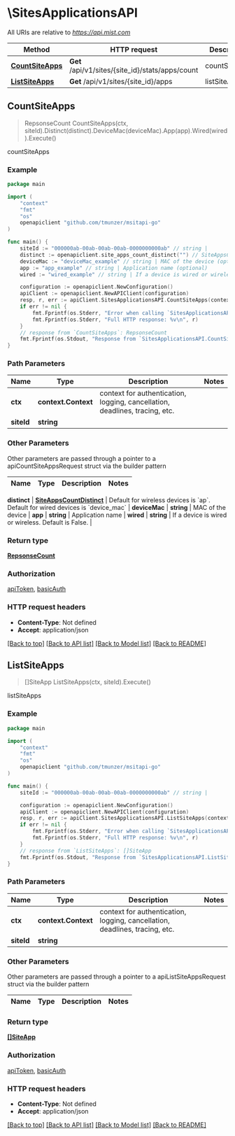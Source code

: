 # \SitesApplicationsAPI

All URIs are relative to *https://api.mist.com*

Method | HTTP request | Description
------------- | ------------- | -------------
[**CountSiteApps**](SitesApplicationsAPI.md#CountSiteApps) | **Get** /api/v1/sites/{site_id}/stats/apps/count | countSiteApps
[**ListSiteApps**](SitesApplicationsAPI.md#ListSiteApps) | **Get** /api/v1/sites/{site_id}/apps | listSiteApps



## CountSiteApps

> RepsonseCount CountSiteApps(ctx, siteId).Distinct(distinct).DeviceMac(deviceMac).App(app).Wired(wired).Execute()

countSiteApps



### Example

```go
package main

import (
	"context"
	"fmt"
	"os"
	openapiclient "github.com/tmunzer/msitapi-go"
)

func main() {
	siteId := "000000ab-00ab-00ab-00ab-0000000000ab" // string | 
	distinct := openapiclient.site_apps_count_distinct("") // SiteAppsCountDistinct | Default for wireless devices is `ap`. Default for wired devices is `device_mac` (optional)
	deviceMac := "deviceMac_example" // string | MAC of the device (optional)
	app := "app_example" // string | Application name (optional)
	wired := "wired_example" // string | If a device is wired or wireless. Default is False. (optional)

	configuration := openapiclient.NewConfiguration()
	apiClient := openapiclient.NewAPIClient(configuration)
	resp, r, err := apiClient.SitesApplicationsAPI.CountSiteApps(context.Background(), siteId).Distinct(distinct).DeviceMac(deviceMac).App(app).Wired(wired).Execute()
	if err != nil {
		fmt.Fprintf(os.Stderr, "Error when calling `SitesApplicationsAPI.CountSiteApps``: %v\n", err)
		fmt.Fprintf(os.Stderr, "Full HTTP response: %v\n", r)
	}
	// response from `CountSiteApps`: RepsonseCount
	fmt.Fprintf(os.Stdout, "Response from `SitesApplicationsAPI.CountSiteApps`: %v\n", resp)
}
```

### Path Parameters


Name | Type | Description  | Notes
------------- | ------------- | ------------- | -------------
**ctx** | **context.Context** | context for authentication, logging, cancellation, deadlines, tracing, etc.
**siteId** | **string** |  | 

### Other Parameters

Other parameters are passed through a pointer to a apiCountSiteAppsRequest struct via the builder pattern


Name | Type | Description  | Notes
------------- | ------------- | ------------- | -------------

 **distinct** | [**SiteAppsCountDistinct**](SiteAppsCountDistinct.md) | Default for wireless devices is &#x60;ap&#x60;. Default for wired devices is &#x60;device_mac&#x60; | 
 **deviceMac** | **string** | MAC of the device | 
 **app** | **string** | Application name | 
 **wired** | **string** | If a device is wired or wireless. Default is False. | 

### Return type

[**RepsonseCount**](RepsonseCount.md)

### Authorization

[apiToken](../README.md#apiToken), [basicAuth](../README.md#basicAuth)

### HTTP request headers

- **Content-Type**: Not defined
- **Accept**: application/json

[[Back to top]](#) [[Back to API list]](../README.md#documentation-for-api-endpoints)
[[Back to Model list]](../README.md#documentation-for-models)
[[Back to README]](../README.md)


## ListSiteApps

> []SiteApp ListSiteApps(ctx, siteId).Execute()

listSiteApps



### Example

```go
package main

import (
	"context"
	"fmt"
	"os"
	openapiclient "github.com/tmunzer/msitapi-go"
)

func main() {
	siteId := "000000ab-00ab-00ab-00ab-0000000000ab" // string | 

	configuration := openapiclient.NewConfiguration()
	apiClient := openapiclient.NewAPIClient(configuration)
	resp, r, err := apiClient.SitesApplicationsAPI.ListSiteApps(context.Background(), siteId).Execute()
	if err != nil {
		fmt.Fprintf(os.Stderr, "Error when calling `SitesApplicationsAPI.ListSiteApps``: %v\n", err)
		fmt.Fprintf(os.Stderr, "Full HTTP response: %v\n", r)
	}
	// response from `ListSiteApps`: []SiteApp
	fmt.Fprintf(os.Stdout, "Response from `SitesApplicationsAPI.ListSiteApps`: %v\n", resp)
}
```

### Path Parameters


Name | Type | Description  | Notes
------------- | ------------- | ------------- | -------------
**ctx** | **context.Context** | context for authentication, logging, cancellation, deadlines, tracing, etc.
**siteId** | **string** |  | 

### Other Parameters

Other parameters are passed through a pointer to a apiListSiteAppsRequest struct via the builder pattern


Name | Type | Description  | Notes
------------- | ------------- | ------------- | -------------


### Return type

[**[]SiteApp**](SiteApp.md)

### Authorization

[apiToken](../README.md#apiToken), [basicAuth](../README.md#basicAuth)

### HTTP request headers

- **Content-Type**: Not defined
- **Accept**: application/json

[[Back to top]](#) [[Back to API list]](../README.md#documentation-for-api-endpoints)
[[Back to Model list]](../README.md#documentation-for-models)
[[Back to README]](../README.md)

